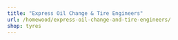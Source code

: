 ```yaml
---
title: "Express Oil Change & Tire Engineers"
url: /homewood/express-oil-change-and-tire-engineers/
shop: tyres
---
```


